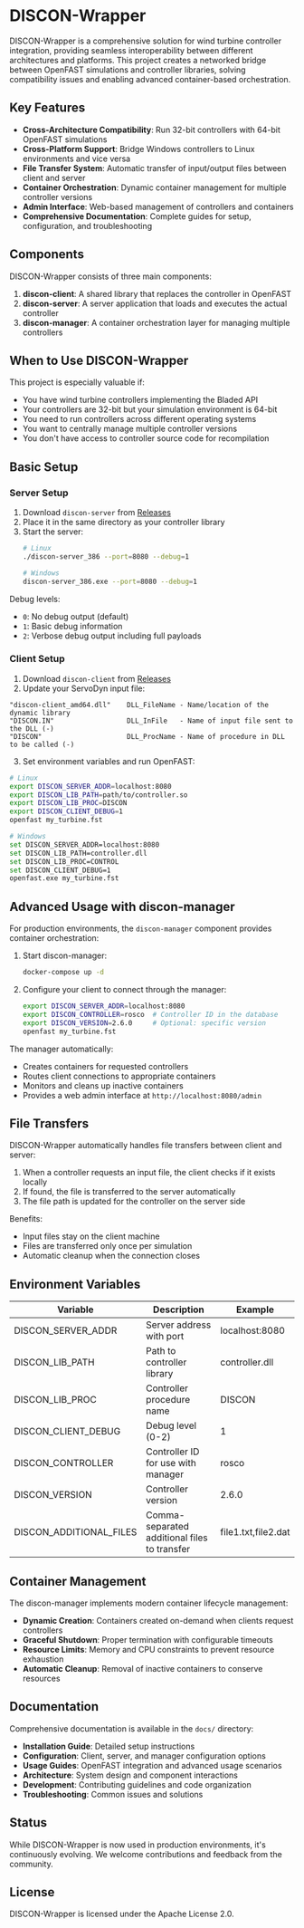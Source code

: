 # DISCON-Wrapper

DISCON-Wrapper is a comprehensive solution for wind turbine controller integration, providing seamless interoperability between different architectures and platforms. This project creates a networked bridge between OpenFAST simulations and controller libraries, solving compatibility issues and enabling advanced container-based orchestration.

## Key Features

- **Cross-Architecture Compatibility**: Run 32-bit controllers with 64-bit OpenFAST simulations
- **Cross-Platform Support**: Bridge Windows controllers to Linux environments and vice versa
- **File Transfer System**: Automatic transfer of input/output files between client and server
- **Container Orchestration**: Dynamic container management for multiple controller versions
- **Admin Interface**: Web-based management of controllers and containers
- **Comprehensive Documentation**: Complete guides for setup, configuration, and troubleshooting

## Components

DISCON-Wrapper consists of three main components: 

1. **discon-client**: A shared library that replaces the controller in OpenFAST
2. **discon-server**: A server application that loads and executes the actual controller
3. **discon-manager**: A container orchestration layer for managing multiple controllers

## When to Use DISCON-Wrapper

This project is especially valuable if:

- You have wind turbine controllers implementing the Bladed API
- Your controllers are 32-bit but your simulation environment is 64-bit
- You need to run controllers across different operating systems
- You want to centrally manage multiple controller versions
- You don't have access to controller source code for recompilation

## Basic Setup

### Server Setup

1. Download `discon-server` from [Releases](https://github.com/deslaughter/discon-wrapper/releases)
2. Place it in the same directory as your controller library
3. Start the server:
   ```bash
   # Linux
   ./discon-server_386 --port=8080 --debug=1
   
   # Windows
   discon-server_386.exe --port=8080 --debug=1
   ```

Debug levels:
- `0`: No debug output (default)
- `1`: Basic debug information
- `2`: Verbose debug output including full payloads

### Client Setup

1. Download `discon-client` from [Releases](https://github.com/deslaughter/discon-wrapper/releases)
2. Update your ServoDyn input file:

```
"discon-client_amd64.dll"    DLL_FileName - Name/location of the dynamic library
"DISCON.IN"                  DLL_InFile   - Name of input file sent to the DLL (-)
"DISCON"                     DLL_ProcName - Name of procedure in DLL to be called (-)
```

3. Set environment variables and run OpenFAST:

```bash
# Linux
export DISCON_SERVER_ADDR=localhost:8080
export DISCON_LIB_PATH=path/to/controller.so
export DISCON_LIB_PROC=DISCON
export DISCON_CLIENT_DEBUG=1
openfast my_turbine.fst

# Windows
set DISCON_SERVER_ADDR=localhost:8080
set DISCON_LIB_PATH=controller.dll
set DISCON_LIB_PROC=CONTROL
set DISCON_CLIENT_DEBUG=1
openfast.exe my_turbine.fst
```

## Advanced Usage with discon-manager

For production environments, the `discon-manager` component provides container orchestration:

1. Start discon-manager:
   ```bash
   docker-compose up -d
   ```

2. Configure your client to connect through the manager:
   ```bash
   export DISCON_SERVER_ADDR=localhost:8080
   export DISCON_CONTROLLER=rosco  # Controller ID in the database
   export DISCON_VERSION=2.6.0     # Optional: specific version
   openfast my_turbine.fst
   ```

The manager automatically:
- Creates containers for requested controllers
- Routes client connections to appropriate containers
- Monitors and cleans up inactive containers
- Provides a web admin interface at `http://localhost:8080/admin`

## File Transfers

DISCON-Wrapper automatically handles file transfers between client and server:

1. When a controller requests an input file, the client checks if it exists locally
2. If found, the file is transferred to the server automatically
3. The file path is updated for the controller on the server side

Benefits:
- Input files stay on the client machine
- Files are transferred only once per simulation
- Automatic cleanup when the connection closes

## Environment Variables

| Variable | Description | Example |
|----------|-------------|---------|
| DISCON_SERVER_ADDR | Server address with port | localhost:8080 |
| DISCON_LIB_PATH | Path to controller library | controller.dll |
| DISCON_LIB_PROC | Controller procedure name | DISCON |
| DISCON_CLIENT_DEBUG | Debug level (0-2) | 1 |
| DISCON_CONTROLLER | Controller ID for use with manager | rosco |
| DISCON_VERSION | Controller version | 2.6.0 |
| DISCON_ADDITIONAL_FILES | Comma-separated additional files to transfer | file1.txt,file2.dat |

## Container Management

The discon-manager implements modern container lifecycle management:

- **Dynamic Creation**: Containers created on-demand when clients request controllers
- **Graceful Shutdown**: Proper termination with configurable timeouts
- **Resource Limits**: Memory and CPU constraints to prevent resource exhaustion
- **Automatic Cleanup**: Removal of inactive containers to conserve resources

## Documentation

Comprehensive documentation is available in the `docs/` directory:

- **Installation Guide**: Detailed setup instructions
- **Configuration**: Client, server, and manager configuration options
- **Usage Guides**: OpenFAST integration and advanced usage scenarios
- **Architecture**: System design and component interactions
- **Development**: Contributing guidelines and code organization
- **Troubleshooting**: Common issues and solutions

## Status

While DISCON-Wrapper is now used in production environments, it's continuously evolving. We welcome contributions and feedback from the community.

## License

DISCON-Wrapper is licensed under the Apache License 2.0.
